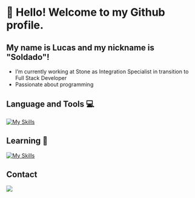 # 👋 Hello! Welcome to my Github profile.
## My name is Lucas and my nickname is "Soldado"!

- I’m currently working at Stone as Integration Specialist in transition to Full Stack Developer
- Passionate about programming
    
## Language and Tools 💻
[![My Skills](https://skillicons.dev/icons?i=js,html,css,ts,tailwind)](https://skillicons.dev)

## Learning 🌱
[![My Skills](https://skillicons.dev/icons?i=prisma,docker,nodejs,mysql,mongodb)](https://skillicons.dev)

## Contact
<a href="https://www.linkedin.com/in/lucas-mavila/" target="_blank"><img loading="lazy" src="https://img.shields.io/badge/-LinkedIn-%230077B5?style=for-the-badge&logo=linkedin&logoColor=white" target="_blank"></a>   
